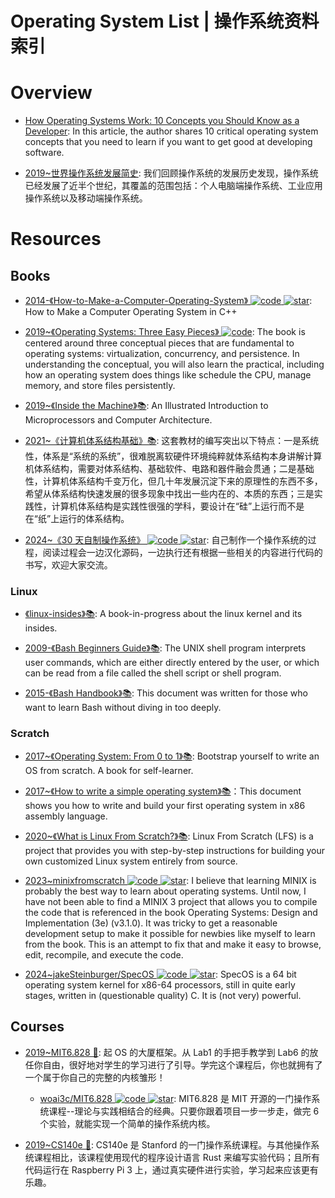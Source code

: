# Operating System List | 操作系统资料索引

# Overview

- [How Operating Systems Work: 10 Concepts you Should Know as a Developer](https://parg.co/UVV): In this article, the author shares 10 critical operating system concepts that you need to learn if you want to get good at developing software.

- [2019~世界操作系统发展简史](https://mp.weixin.qq.com/s/lQYtuTkc1tzP7pejMYMCWg): 我们回顾操作系统的发展历史发现，操作系统已经发展了近半个世纪，其覆盖的范围包括：个人电脑端操作系统、工业应用操作系统以及移动端操作系统。

# Resources

## Books

- [2014-《How-to-Make-a-Computer-Operating-System》 ![code](https://ng-tech.icu/assets/code.svg) ![star](https://img.shields.io/github/stars/SamyPesse/How-to-Make-a-Computer-Operating-System)](https://github.com/SamyPesse/How-to-Make-a-Computer-Operating-System): How to Make a Computer Operating System in C++

- [2019~《Operating Systems: Three Easy Pieces》 ![code](https://ng-tech.icu/assets/code.svg)](http://pages.cs.wisc.edu/~remzi/OSTEP/): The book is centered around three conceptual pieces that are fundamental to operating systems: virtualization, concurrency, and persistence. In understanding the conceptual, you will also learn the practical, including how an operating system does things like schedule the CPU, manage memory, and store files persistently.

- [2019~《Inside the Machine》📚](http://joe90.yolasite.com/resources/InsidetheMachine.pdf): An Illustrated Introduction to Microprocessors and Computer Architecture.

- [2021~《计算机体系结构基础》📚](https://foxsen.github.io/archbase/): 这套教材的编写突出以下特点：一是系统性，体系是“系统的系统”，很难脱离软硬件环境纯粹就体系结构本身讲解计算机体系结构，需要对体系结构、基础软件、电路和器件融会贯通；二是基础性，计算机体系结构千变万化，但几十年发展沉淀下来的原理性的东西不多，希望从体系结构快速发展的很多现象中找出一些内在的、本质的东西；三是实践性，计算机体系结构是实践性很强的学科，要设计在“硅”上运行而不是在“纸”上运行的体系结构。

- [2024~《30 天自制操作系统》 ![code](https://ng-tech.icu/assets/code.svg) ![star](https://img.shields.io/github/stars/yourtion/30dayMakeOS)](https://github.com/yourtion/30dayMakeOS): 自己制作一个操作系统的过程，阅读过程会一边汉化源码，一边执行还有根据一些相关的内容进行代码的书写，欢迎大家交流。

### Linux

- [《linux-insides》📚](https://github.com/0xAX/linux-insides): A book-in-progress about the linux kernel and its insides.

- [2009-《Bash Beginners Guide》📚](http://www.tldp.org/LDP/Bash-Beginners-Guide/html/sect_01_01.html): The UNIX shell program interprets user commands, which are either directly entered by the user, or which can be read from a file called the shell script or shell program.

- [2015-《Bash Handbook》📚](https://github.com/denysdovhan/bash-handbook): This document was written for those who want to learn Bash without diving in too deeply.

### Scratch

- [2017~《Operating System: From 0 to 1》📚](https://github.com/tuhdo/os01): Bootstrap yourself to write an OS from scratch. A book for self-learner.

- [2017~《How to write a simple operating system》📚](http://mikeos.sourceforge.net/write-your-own-os.html)：This document shows you how to write and build your first operating system in x86 assembly language.

- [2020~《What is Linux From Scratch?》📚](http://www.linuxfromscratch.org/lfs/): Linux From Scratch (LFS) is a project that provides you with step-by-step instructions for building your own customized Linux system entirely from source.

- [2023~minixfromscratch ![code](https://ng-tech.icu/assets/code.svg) ![star](https://img.shields.io/github/stars/o-oconnell/minixfromscratch)](https://github.com/o-oconnell/minixfromscratch): I believe that learning MINIX is probably the best way to learn about operating systems. Until now, I have not been able to find a MINIX 3 project that allows you to compile the code that is referenced in the book Operating Systems: Design and Implementation (3e) (v3.1.0). It was tricky to get a reasonable development setup to make it possible for newbies like myself to learn from the book. This is an attempt to fix that and make it easy to browse, edit, recompile, and execute the code.

- [2024~jakeSteinburger/SpecOS ![code](https://ng-tech.icu/assets/code.svg) ![star](https://img.shields.io/github/stars/jakeSteinburger/SpecOS)](https://github.com/jakeSteinburger/SpecOS): SpecOS is a 64 bit operating system kernel for x86-64 processors, still in quite early stages, written in (questionable quality) C. It is (not very) powerful.

## Courses

- [2019~MIT6.828 🎥](https://zhuanlan.zhihu.com/p/74028717): 起 OS 的大厦框架。从 Lab1 的手把手教学到 Lab6 的放任你自由，很好地对学生的学习进行了引导。学完这个课程后，你也就拥有了一个属于你自己的完整的内核雏形！

  - [woai3c/MIT6.828 ![code](https://ng-tech.icu/assets/code.svg) ![star](https://img.shields.io/github/stars/woai3c/MIT6.828)](https://github.com/woai3c/MIT6.828): MIT6.828 是 MIT 开源的一门操作系统课程--理论与实践相结合的经典。只要你跟着项目一步一步走，做完 6 个实验，就能实现一个简单的操作系统内核。

- [2019~CS140e 🎥](http://web.stanford.edu/class/cs140e/): CS140e 是 Stanford 的一门操作系统课程。与其他操作系统课程相比，该课程使用现代的程序设计语言 Rust 来编写实验代码；且所有代码运行在 Raspberry Pi 3 上，通过真实硬件进行实验，学习起来应该更有乐趣。
